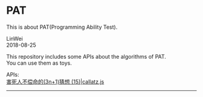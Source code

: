 # PAT
This is about PAT(Programming Ability Test).

LinWei  
2018-08-25  
  
This repository includes some APIs about the algorithms of PAT.  
You can use them as toys.  
  
APIs:  
[害死人不偿命的(3n+1)猜想 (15)](https://pintia.cn/problem-sets/994805260223102976/problems/994805325918486528)|[callatz.js](https://github.com/asilinwei/PAT/blob/master/src/callatz.js)
------------------------------------------------------------------------------------------------------------  ------------------------------------------------------------------
